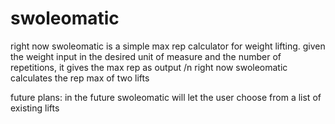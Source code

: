 # swoleomatic
right now swoleomatic is a simple max rep calculator for weight lifting.
given the weight input in the desired unit of measure and the number of repetitions, it gives the max rep as output /n
right now swoleomatic calculates the rep max of two lifts

future plans:
in the future swoleomatic will let the user choose from a list of existing lifts
